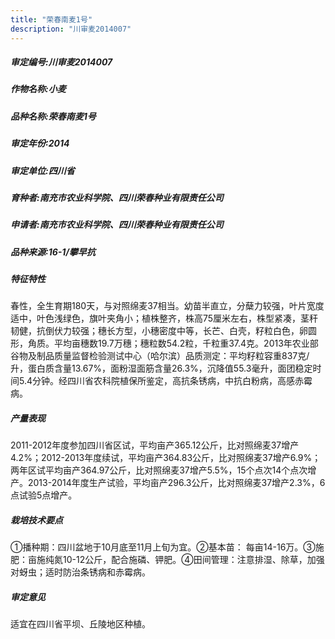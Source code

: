 ```yaml
---
title: "荣春南麦1号"
description: "川审麦2014007"
---
```

##### 审定编号:川审麦2014007

##### 作物名称:小麦

##### 品种名称:荣春南麦1号

##### 审定年份:2014

##### 审定单位:四川省

##### 育种者:南充市农业科学院、四川荣春种业有限责任公司

##### 申请者:南充市农业科学院、四川荣春种业有限责任公司

##### 品种来源:16-1/攀早抗

##### 特征特性
春性，全生育期180天，与对照绵麦37相当。幼苗半直立，分蘖力较强，叶片宽度适中，叶色浅绿色，旗叶夹角小；植株整齐，株高75厘米左右，株型紧凑，茎秆韧健，抗倒伏力较强；穗长方型，小穗密度中等，长芒、白壳，籽粒白色，卵圆形，角质。平均亩穗数19.7万穗；穗粒数54.2粒，千粒重37.4克。2013年农业部谷物及制品质量监督检验测试中心（哈尔滨）品质测定：平均籽粒容重837克/升，蛋白质含量13.67%，面粉湿面筋含量26.3%，沉降值55.3毫升，面团稳定时间5.4分钟。经四川省农科院植保所鉴定，高抗条锈病，中抗白粉病，高感赤霉病。

##### 产量表现
2011-2012年度参加四川省区试，平均亩产365.12公斤，比对照绵麦37增产4.2%；2012-2013年度续试，平均亩产364.83公斤，比对照绵麦37增产6.9%；两年区试平均亩产364.97公斤，比对照绵麦37增产5.5%，15个点次14个点次增产。2013-2014年度生产试验，平均亩产296.3公斤，比对照绵麦37增产2.3%，6点试验5点增产。

##### 栽培技术要点
①播种期：四川盆地于10月底至11月上旬为宜。②基本苗： 
每亩14-16万。③施肥：亩施纯氮10-12公斤，配合施磷、钾肥。④田间管理：注意排湿、除草，加强对蚜虫；适时防治条锈病和赤霉病。

##### 审定意见
适宜在四川省平坝、丘陵地区种植。
